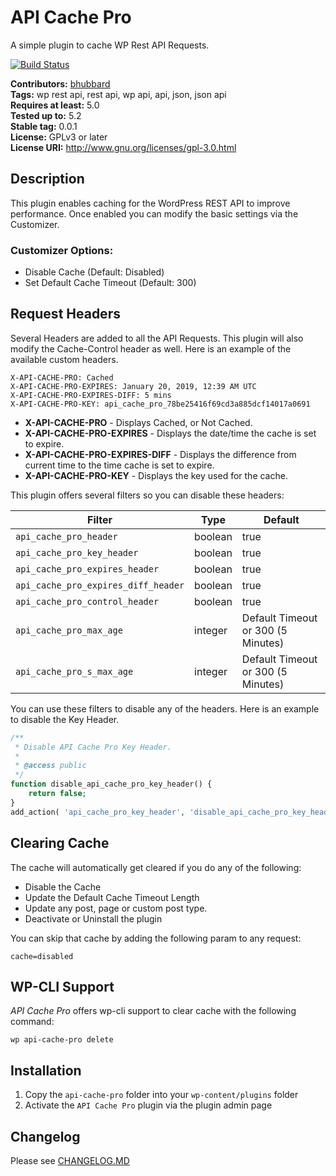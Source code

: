 # API Cache Pro #
A simple plugin to cache WP Rest API Requests.

[![Build Status](https://travis-ci.com/bhubbard/api-cache-pro.svg?token=kkcazsQEFZQ5dR7MwDsz&branch=master)](https://travis-ci.com/bhubbard/api-cache-pro)

**Contributors:** [bhubbard](https://profiles.wordpress.org/bhubbard)  
**Tags:** wp rest api, rest api, wp api, api, json, json api  
**Requires at least:** 5.0  
**Tested up to:** 5.2  
**Stable tag:** 0.0.1  
**License:** GPLv3 or later  
**License URI:** http://www.gnu.org/licenses/gpl-3.0.html  

## Description

This plugin enables caching for the WordPress REST API to improve performance. Once enabled you can modify the basic settings via the Customizer. 

### Customizer Options:

- Disable Cache (Default: Disabled)
- Set Default Cache Timeout (Default: 300)

## Request Headers

Several Headers are added to all the API Requests. This plugin will also modify the Cache-Control header as well. Here is an example of the available custom headers.

```
X-API-CACHE-PRO: Cached
X-API-CACHE-PRO-EXPIRES: January 20, 2019, 12:39 AM UTC
X-API-CACHE-PRO-EXPIRES-DIFF: 5 mins
X-API-CACHE-PRO-KEY: api_cache_pro_78be25416f69cd3a885dcf14017a0691
```

* **X-API-CACHE-PRO** - Displays Cached, or Not Cached.
* **X-API-CACHE-PRO-EXPIRES** - Displays the date/time the cache is set to expire.
* **X-API-CACHE-PRO-EXPIRES-DIFF** - Displays the difference from current time to the time cache is set to expire. 
* **X-API-CACHE-PRO-KEY** - Displays the key used for the cache.


This plugin offers several filters so you can disable these headers:

| Filter    | Type | Default
|-----------|-----------|-------------|
| `api_cache_pro_header` | boolean | true
| `api_cache_pro_key_header` | boolean | true
| `api_cache_pro_expires_header` | boolean | true
| `api_cache_pro_expires_diff_header` | boolean | true
| `api_cache_pro_control_header` | boolean | true
| `api_cache_pro_max_age` | integer | Default Timeout or 300 (5 Minutes)
| `api_cache_pro_s_max_age` | integer | Default Timeout or 300 (5 Minutes)

You can use these filters to disable any of the headers. Here is an example to disable the Key Header.

```php
/**
 * Disable API Cache Pro Key Header.
 * 
 * @access public
 */
function disable_api_cache_pro_key_header() {
	return false;
}
add_action( 'api_cache_pro_key_header', 'disable_api_cache_pro_key_header' );

```
## Clearing Cache

The cache will automatically get cleared if you do any of the following:

* Disable the Cache
* Update the Default Cache Timeout Length
* Update any post, page or custom post type.
* Deactivate or Uninstall the plugin

You can skip that cache by adding the following param to any request:

```cache=disabled```

## WP-CLI Support

*API Cache Pro* offers wp-cli support to clear cache with the following command:

```
wp api-cache-pro delete
```

## Installation ##

1. Copy the `api-cache-pro` folder into your `wp-content/plugins` folder
2. Activate the `API Cache Pro` plugin via the plugin admin page

## Changelog ##

Please see [CHANGELOG.MD](CHANGELOG.md)
